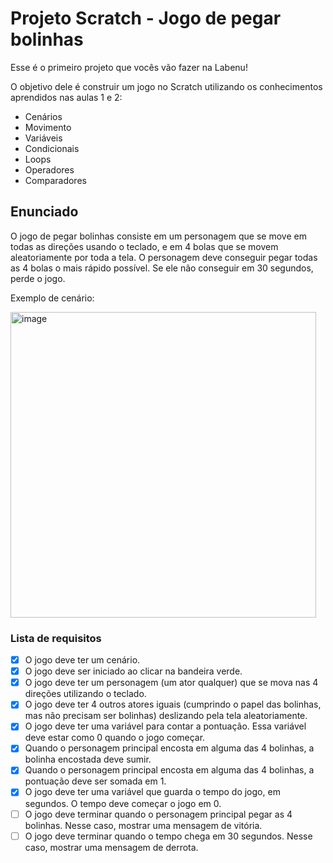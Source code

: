 # Projeto Scratch - Jogo de pegar bolinhas

Esse é o primeiro projeto que vocês vão fazer na Labenu!

O objetivo dele é construir um jogo no Scratch utilizando os conhecimentos aprendidos nas aulas 1 e 2:
- Cenários
- Movimento
- Variáveis
- Condicionais
- Loops
- Operadores
- Comparadores

## Enunciado

O jogo de pegar bolinhas consiste em um personagem que se move em todas as direções usando o teclado, e em 4 bolas que se movem aleatoriamente por toda a tela. O personagem deve conseguir pegar todas as 4 bolas o mais rápido possível. Se ele não conseguir em 30 segundos, perde o jogo.

Exemplo de cenário:

<img width="489" alt="image" src="https://user-images.githubusercontent.com/30758350/176967201-97de6ba0-2b6b-491f-9fd5-8e9a56a78fcc.png">

### Lista de requisitos

- [x] O jogo deve ter um cenário.
- [x] O jogo deve ser iniciado ao clicar na bandeira verde.
- [x] O jogo deve ter um personagem (um ator qualquer) que se mova nas 4 direções utilizando o teclado.
- [x] O jogo deve ter 4 outros atores iguais (cumprindo o papel das bolinhas, mas não precisam ser bolinhas) deslizando pela tela aleatoriamente.
- [x] O jogo deve ter uma variável para contar a pontuação. Essa variável deve estar como 0 quando o jogo começar.
- [x] Quando o personagem principal encosta em alguma das 4 bolinhas, a bolinha encostada deve sumir.
- [x] Quando o personagem principal encosta em alguma das 4 bolinhas, a pontuação deve ser somada em 1.
- [x] O jogo deve ter uma variável que guarda o tempo do jogo, em segundos. O tempo deve começar o jogo em 0.
- [ ] O jogo deve terminar quando o personagem principal pegar as 4 bolinhas. Nesse caso, mostrar uma mensagem de vitória.
- [ ] O jogo deve terminar quando o tempo chega em 30 segundos. Nesse caso, mostrar uma mensagem de derrota.
